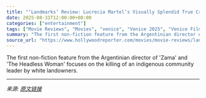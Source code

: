 ```yaml
---
title: "‘Landmarks’ Review: Lucrecia Martel’s Visually Splendid True Crime Doc Chronicles the Systemic Theft of Native Land"
date: 2025-08-31T12:00:00+08:00
categories: ["entertainment"]
tags: ["Movie Reviews", "Movies", "venice", "Venice 2025", "Venice Film Festival", "Venice Film Festival 2025"]
summary: "The first non-fiction feature from the Argentinian director of 'Zama' and 'The Headless Woman' focuses on the killing of an indigenous community leader by white landowners."
source_url: "https://www.hollywoodreporter.com/movies/movie-reviews/landmarks-review-lucrecia-martel-1236351183/"
---
```


The first non-fiction feature from the Argentinian director of 'Zama' and 'The Headless Woman' focuses on the killing of an indigenous community leader by white landowners.

---

*来源: [原文链接](https://www.hollywoodreporter.com/movies/movie-reviews/landmarks-review-lucrecia-martel-1236351183/)*

